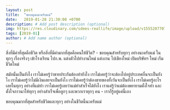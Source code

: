 ```yaml
---
layout: post
title:  "ขอบคุณนะครับแม่"
date:   2019-01-28 21:30:08 +0700
description: # Add post description (optional)
img: https://res.cloudinary.com/sdees-reallife/image/upload/v1555207707/Screenshot_from_2019-04-14_09-06-54.png # Add image post (optional)
tags: [2019-01]
author: # Add name author (optional)
---
```

สิ่งที่มีค่าที่สุดคือชีวิต หรือสิ่งที่มีค่ามากที่สุดคือคนให้ชีวิต? - ขอบคุณสำหรับทุกๆ อย่างนะครับแม่ ในทุกๆ เรื่องจริงๆ เข้าโรงเรียน ไปก.พ. แต่งตัวไปทำงานใหม่ แต่งงาน ไปเชียงใหม่ เปิดบริษัทฯ ใหม่ เริ่มชีวิตใหม่

สมัยนั้นเป็นยังไง เราไม่เคยรู้ว่าขายประกันต้องทำยังไง เราไม่เคยรู้ว่าจะต้องไปอยู่ประเทศอื่นจะเป็นยังไง เราไม่เคยรู้ว่าไม่มีเงินเลยจะเป็นยังไง เราไม่เคยรู้ว่าต้องขายของทั้งวันจะเป็นยังไง เราไม่เคยรู้อะไรเลยในทุกๆ อย่างที่แม่ทำ เราไม่เคยรู้เลยว่าแม่ทำสำเร็จได้ยังไง เราแค่รู้ว่าแม่ต้องพยายามตั้งใจทำ และตั้งใจภาวนาให้ทุกๆ อย่างสำเร็จเพื่อลูกๆ และพวกเราทุกๆ คน - เราก็รู้อยู่แค่นี้เอง

ขอบคุณมากที่สุดสำหรับชีวิตและทุกๆ อย่างในชีวิตนี้นะครับแม่
